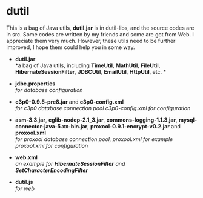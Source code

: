 
dutil
=
This is a bag of Java utils, **dutil.jar** is in dutil-libs, and the source codes are in src. 
Some codes are written by my friends and some are got from Web. I appreciate them very much. 
However, these utils need to be further improved, I hope them could help you in some way. 
    
 -  **dutil.jar**<br>
        *a bag of Java utils, including **TimeUtil**, **MathUtil**, **FileUtil**,  **HibernateSessionFilter**, **JDBCUtil**, **EmailUtil**, **HttpUtil**, etc. * 
        
 -  **jdbc.properties**<br>
        *for database configuration* 

 -  **c3p0-0.9.5-pre8.jar** and **c3p0-config.xml**<br>
    *for c3p0 database connection pool* 
    *c3p0-config.xml for configuration*

 -  **asm-3.3.jar**, **cglib-nodep-2.1_3.jar**, **commons-logging-1.1.3.jar**, **mysql-connector-java-5.xx-bin.jar**, **proxool-0.9.1-encrypt-v0.2.jar** and **proxool.xml**<br>
    *for proxool database connection pool, proxool.xml for example* 
    *proxool.xml for configuration*

 -  **web.xml**<br>
   *an example for **HibernateSessionFilter** and **SetCharacterEncodingFilter*** 
   
 -  **dutil.js**<br>
   *for web* 